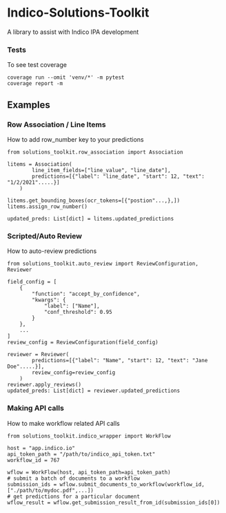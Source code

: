 # Indico-Solutions-Toolkit
A library to assist with Indico IPA development

### Tests
To see test coverage
```
coverage run --omit 'venv/*' -m pytest
coverage report -m
```

## Examples

### Row Association / Line Items

How to add row_number key to your predictions
```
from solutions_toolkit.row_association import Association

litems = Association(
        line_item_fields=["line_value", "line_date"], 
        predictions=[{"label": "line_date", "start": 12, "text": "1/2/2021".....}]
    )

litems.get_bounding_boxes(ocr_tokens=[{"postion"...,},])
litems.assign_row_number()

updated_preds: List[dict] = litems.updated_predictions
```

### Scripted/Auto Review

How to auto-review predictions
```
from solutions_toolkit.auto_review import ReviewConfiguration, Reviewer

field_config = [
    {
        "function": "accept_by_confidence",
        "kwargs": {
            "label": ["Name"],
            "conf_threshold": 0.95
        }
    },
    ...
]
review_config = ReviewConfiguration(field_config)

reviewer = Reviewer(
        predictions=[{"label": "Name", "start": 12, "text": "Jane Doe".....}],
        review_config=review_config
    )
reviewer.apply_reviews()
updated_preds: List[dict] = reviewer.updated_predictions
```

### Making API calls

How to make workflow related API calls
```
from solutions_toolkit.indico_wrapper import WorkFlow

host = "app.indico.io"
api_token_path = "/path/to/indico_api_token.txt"
workflow_id = 767

wflow = WorkFlow(host, api_token_path=api_token_path)
# submit a batch of documents to a workflow
submission_ids = wflow.submit_documents_to_workflow(workflow_id, ["./path/to/mydoc.pdf",...])
# get predictions for a particular document
wflow_result = wflow.get_submission_result_from_id(submission_ids[0])
```